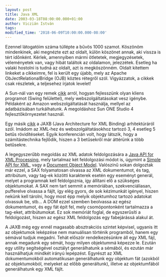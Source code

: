 ```yaml
---
layout: post
title: Java XML
date: 2003-03-18T08:00:00.000+01:00
author: Viczián István
tags:
modified_time: '2018-06-09T10:00:00.000-08:00'
---
```


Ezennel látogatóim száma túllépte a bűvös 1000 szamot. Köszönöm
mindenkinek, aki megnézte ezt az oldalt, külön köszönet annak, aki
vissza is tért időnként. Kérlek, amennyiben mármi ötletetek,
megjegyzésetek, véleményetek van, vagy hibát találtok az oldalamon,
jelezzétek. Esetleg ha valaki hostolni is tudná az oldalt, azt is
megköszönném. Oldalt kitettem linkeket a cikkeimre, fel is került egy
újabb, mely az Apache ObJectRelationalBridge (OJB) köztes rétegről szól.
Vigyázzatok, a cikkek csak részletek, a teljesehez írjatok levelet!

A Sun-nál van egy remek
[cikk](http://java.sun.com/developer/technicalArticles/WebServices/amazonws/)
arról, hogyan fejlesszünk olyan kliens programot (Swing felülettel),
mely webszolgáltatásokat vesz igénybe. Példaként az Amazon
webszolgáltatását használja, mellyel az adatbázisában turkálhatunk. A
megoldáshoz Sun ONE Studio 4 fejlesztőkörnyezetet használ.

Egy másik
[cikk](http://java.sun.com/developer/technicalArticles/WebServices/jaxb/)
a JAXB (Java Architecture for XML Binding) arhitektúráról szól. Imádom
az XML-hez és webszolgáltatásokhoz tartozó 3, 4 esetleg 5 betűs
rövidítéseket. Egyik konferencián volt, hogy látszik, hogy a
számítástechnika fejlődik, hiszen a 3 betűsekről már áttérünk a több
betűsekre.

A legegyszerűbb megoldás az XML adatok feldolgozására a [Java API for
XML Processing](http://java.sun.com/xml/jaxp/index.jsp), mely tartalmaz
két feldolgozási módot is, úgymint a [Simple API for
XML](http://www.saxproject.org/), vagy a [Document Object
Model](http://www.w3.org/DOM/). Valószínű sokan dolgoztak már ezzel, a
SAX folyamatosan olvassa az XML dokumentumot, és tag, attribútum, vagy
tag-ek közötti karakterek esetén egy eseményt generál, melyet a
programnak kell feldolgoznia, így állítani elő a szükséges objektumokat.
A SAX nem tart semmit a memóriában, szekvenciáliasan, pufferelve olvassa
a fájlt, így elég gyors, de sok kézimunkát igényel, hiszen nekünk kell
tárolni, hogy most épp melyik objektumhoz tartozó adatokat olvassuk be,
stb... A DOM ezzel szemben beolvassa az egész dokumentumot, és egy fát
épít fel, mely csomópontonként tartalmazza a tag-eket, attribútumokat.
Ez sok memóriát foglal, de egyszerűsíti a feldolgozást, hiszen az egész
XML feldolgozás egy fabejárássá alakul át.

A JAXB még egy ennél magasabb absztrakciós szintet képvisel, ugyanis itt
az objektumok leképzése nem manuálisan történik programból, hanem egy
sémával tudjuk megadni. Tehát először rendelkezésünkre áll egy XML fájl,
annak megadunk egy sémát, hogy milyen objektummá képezze le. Ezután egy
utility segítségével osztályt generálhatunk a sémából, és ezután már
használhatjuk mindkét irányú lepépzést. Egyrészt az XML dokumentumokból
automatikusan generálhatunk egy objektum fát (azokból az objektumokból,
melyeket az előbb generáltunk), illetve az objektumfából generálhatunk
egy XML fájlt.
